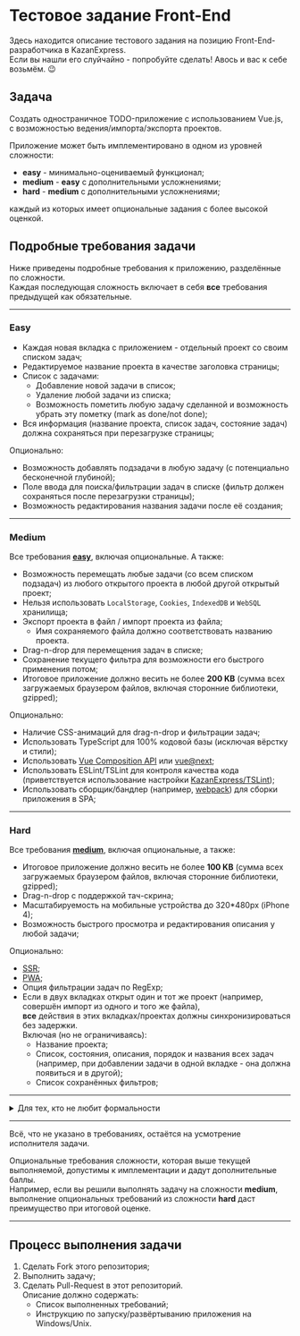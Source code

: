 # Тестовое задание Front-End

Здесь находится описание тестового задания на позицию Front-End-разработчика в KazanExpress.\
Если вы нашли его слуйчайно - попробуйте сделать! Авось и вас к себе возьмём. 😉

## Задача

Создать одностраничное TODO-приложение с использованием Vue.js,\
с возможностью ведения/импорта/экспорта проектов.

Приложение может быть имплементировано в одном из уровней сложности:

- **easy** - минимально-оцениваемый функционал;
- **medium** - **easy** с дополнительными усложнениями;
- **hard** - **medium** с дополнительными усложнениями;

каждый из которых имеет опциональные задания с более высокой оценкой.

## Подробные требования задачи

Ниже приведены подробные требования к приложению, разделённые по сложности.\
Каждая последующая сложность включает в себя **все** требования предыдущей как обязательные.

---

### **Easy**

- Каждая новая вкладка с приложением - отдельный проект со своим списком задач;
- Редактируемое название проекта в качестве заголовка страницы;
- Список с задачами:
  - Добавление новой задачи в список;
  - Удаление любой задачи из списка;
  - Возможность пометить любую задачу сделанной и возможность убрать эту пометку (mark as done/not done);
- Вся информация (название проекта, список задач, состояние задач) должна сохраняться при перезагрузке страницы;

Опционально:
- Возможность добавлять подзадачи в любую задачу (с потенциально бесконечной глубиной);
- Поле ввода для поиска/фильтрации задач в списке (фильтр должен сохраняться после перезагрузки страницы);
- Возможность редактирования названия задачи после её создания;

---

### **Medium**

Все требования [**easy**](#easy), включая опциональные.
А также:

- Возможность перемещать любые задачи (со всем списком подзадач) из любого открытого проекта в любой другой открытый проект;
- Нельзя использовать `LocalStorage`, `Cookies`, `IndexedDB` и `WebSQL` хранилища;
- Экспорт проекта в файл / импорт проекта из файла;
  - Имя сохраняемого файла должно соответствовать названию проекта.
- Drag-n-drop для перемещения задач в списке;
- Сохранение текущего фильтра для возможности его быстрого применения потом;
- Итоговое приложение должно весить не более **200 KB** (сумма всех загружаемых браузером файлов, включая сторонние библиотеки, gzipped);

Опционально:
- Наличие CSS-анимаций для drag-n-drop и фильтрации задач;
- Использовать TypeScript для 100% кодовой базы (исключая вёрстку и стили);
- Использовать [Vue Composition API](https://vue-composition-api-rfc.netlify.com/) или [vue@next](https://www.npmjs.com/package/vue/v/next);
- Использовать ESLint/TSLint для контроля качества кода (приветствуется использование настройки [KazanExpress/TSLint](https://github.com/KazanExpress/tslint));
- Использовать сборщик/бандлер (например, [webpack](https://webpack.js.org/)) для сборки приложения в SPA;

---

### **Hard**

Все требования [**medium**](#medium), включая опциональные, а также:

- Итоговое приложение должно весить не более **100 KB** (сумма всех загружаемых браузером файлов, включая сторонние библиотеки, gzipped);
- Drag-n-drop с поддержкой тач-скрина;
- Масштабируемость на мобильные устройства до 320*480px (iPhone 4);
- Возможность быстрого просмотра и редактирования описания у любой задачи;

Опционально:
- [SSR](https://google.com/search?q=SSR+(web+development));
- [PWA](https://google.com/search?q=PWA+(web+development));
- Опция фильтрации задач по RegExp;
- Если в двух вкладках открыт один и тот же проект (например, совершён импорт из одного и того же файла),\
  **все** действия в этих вкладках/проектах должны синхронизироваться без задержки.\
  Включая (но не ограничиваясь):
  - Название проекта;
  - Список, состояния, описания, порядок и названия всех задач\
    (например, при добавлении задачи в одной вкладке - она должна появиться и в другой);
  - Список сохранённых фильтров;

---

<details><summary>Для тех, кто не любит формальности</summary>
Короче, надо написать очень всратый менеджер задач. Его таким просим, чтобы нам было проще оценить твои навыки и креативность в подходе к решению проблем (нам это важно 😎).

Представь проблему: Команда не может организованно вести список тасок. У каждого сотрудника есть свои хотелки к системе. Необходимо предоставить максимально приемлемый вариант реализации приложения, который устроит наибольшее количество пользователей.

Хотелки:
- Петя: Я хочу, чтобы можно было выгружать проект в файл, чтобы я мог прийти домой и открыть его там. Но я не хочу синхронизацию через клауд сервисы. Это небезопасно.

- Вася: Я привык работать с тысячами открытых вкладок браузера. Если в самой вкладке будут еще вкладки (подпроекты) - это будет меня бесить. Хочу, чтобы каждая открытая вкладка приложения была отдельным новым проектом, чтобы я их мог менеджить как и все мои вкладки через браузер!

- Коля: В одной популярной программе по работе с тасками очень плохо сделана фильтрация. Я хочу, чтобы когда я настраиваю фильтр - он, мать его, сохранялся при перезагрузке страницы! Было бы не плохо давать возможность создавать свой пресет фильтров для быстрого применения.

- Иван: Вот что должно происходить, когда кликаешь по таске? Правильно, должно открыться описание таски. Но другие сервисы посылают меня на новую страницу. Зачем? ведь есть модалки и их все любят! Максимум что я потерплю - выползающее нечто, которое не блокирует пользовательский интерфейс.

- Максим: Мне мало платят и я не могу себе позволить мак бук. или любой другой бук. У меня дома стоит Pentium 3 и там XP и старый браузер, который я не могу обновить. Он говорит, что я должен сначала обновить систему. Но я ничего ему не должен! Короче, я работаю из дома и на плохом компе. Пусть не виснет и работает!

- Марсель: Я ценитель прекрасного и хочу, чтобы любой софт, который я запускаю на своей машине обладал такими же восхитительными анимациями, как и моя любимая и самая крутая операционная система ♥

- Дима: Я ненавижу клавиатуры. Зачем их придумали, если есть тач скрин? Я хочу все двигать пальцами с телефона или планшета. Запилите плиз тач саппорт.

- Маша: Я хочу работать с коллегой над одним проектом. И было бы классно видеть в моей вкладке то, что делает он в своей.


</details>

---

Всё, что не указано в требованиях, остаётся на усмотрение исполнителя задачи.

Опциональные требования сложности, которая выше текущей выполняемой, допустимы к имплементации и дадут дополнительные баллы.\
Например, если вы решили выполнять задачу на сложности **medium**, выполнение опциональных требований из сложности **hard** даст преимущество при итоговой оценке.

---

## Процесс выполнения задачи

1. Сделать Fork этого репозитория;
2. Выполнить задачу;
3. Сделать Pull-Request в этот репозиторий.\
   Описание должно содержать:
   - Список выполненных требований;
   - Инструкцию по запуску/развёртыванию приложения на Windows/Unix.
